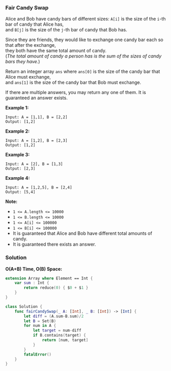 
### Fair Candy Swap

Alice and Bob have candy bars of different sizes: `A[i]` is the size of the `i`-th bar of candy that Alice has,</br> 
and `B[j]` is the size of the `j`-th bar of candy that Bob has.

Since they are friends, they would like to exchange one candy bar each so that after the exchange,</br>
they both have the same total amount of candy.  
(*The total amount of candy a person has is the sum of the sizes of candy bars they have.*)

Return an integer array `ans` where `ans[0]` is the size of the candy bar that Alice must exchange,</br> 
and `ans[1]` is the size of the candy bar that Bob must exchange.

If there are multiple answers, you may return any one of them.  It is guaranteed an answer exists.

__Example 1:__
```
Input: A = [1,1], B = [2,2]
Output: [1,2]
```
__Example 2:__
```
Input: A = [1,2], B = [2,3]
Output: [1,2]
```
__Example 3:__
```
Input: A = [2], B = [1,3]
Output: [2,3]
```
__Example 4:__
```
Input: A = [1,2,5], B = [2,4]
Output: [5,4]
```

__Note:__
* `1 <= A.length <= 10000`
* `1 <= B.length <= 10000`
* `1 <= A[i] <= 100000`
* `1 <= B[i] <= 100000`
* It is guaranteed that Alice and Bob have different total amounts of candy.
* It is guaranteed there exists an answer.

### Solution
__O(A+B) Time, O(B) Space:__
```Swift
extension Array where Element == Int {
    var sum : Int {
        return reduce(0) { $0 + $1 }
    }
}

class Solution {
    func fairCandySwap(_ A: [Int], _ B: [Int]) -> [Int] {
        let diff = (A.sum-B.sum)/2
        let B = Set(B)
        for num in A {
            let target = num-diff
            if B.contains(target) {
                return [num, target]
            }
        }
        fatalError()
    }
}
```